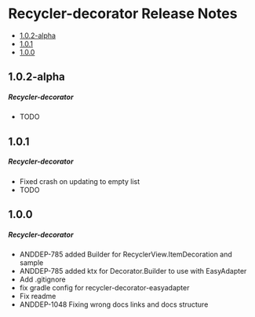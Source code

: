 # Recycler-decorator Release Notes

- [1.0.2-alpha](#102-alpha)
- [1.0.1](#101)
- [1.0.0](#100)

## 1.0.2-alpha
##### Recycler-decorator
* TODO
## 1.0.1
##### Recycler-decorator
* Fixed crash on updating to empty list
* TODO
## 1.0.0
##### Recycler-decorator
* ANDDEP-785 added Builder for RecyclerView.ItemDecoration and sample
* ANDDEP-785 added ktx for Decorator.Builder to use with EasyAdapter
* Add .gitignore
* fix gradle config for recycler-decorator-easyadapter
* Fix readme
* ANDDEP-1048 Fixing wrong docs links and docs structure